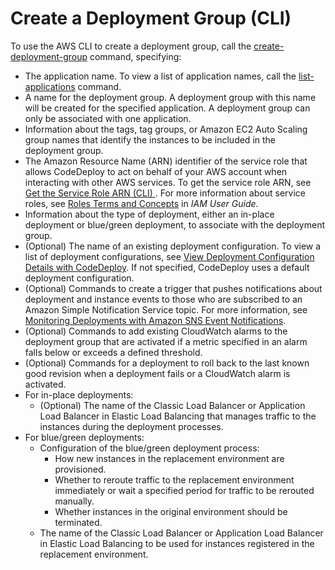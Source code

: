# Create a Deployment Group \(CLI\)<a name="deployment-groups-create-cli"></a>

To use the AWS CLI to create a deployment group, call the [create\-deployment\-group](https://docs.aws.amazon.com/cli/latest/reference/deploy/create-deployment-group.html) command, specifying:
+ The application name\. To view a list of application names, call the [list\-applications](https://docs.aws.amazon.com/cli/latest/reference/deploy/list-applications.html) command\.
+ A name for the deployment group\. A deployment group with this name will be created for the specified application\. A deployment group can only be associated with one application\.
+ Information about the tags, tag groups, or Amazon EC2 Auto Scaling group names that identify the instances to be included in the deployment group\.
+ The Amazon Resource Name \(ARN\) identifier of the service role that allows CodeDeploy to act on behalf of your AWS account when interacting with other AWS services\. To get the service role ARN, see [Get the Service Role ARN \(CLI\) ](getting-started-create-service-role.md#getting-started-get-service-role-cli)\. For more information about service roles, see [Roles Terms and Concepts](https://docs.aws.amazon.com/IAM/latest/UserGuide/roles-toplevel.html#roles-about-termsandconcepts) in *IAM User Guide*\.
+ Information about the type of deployment, either an in\-place deployment or blue/green deployment, to associate with the deployment group\.
+ \(Optional\) The name of an existing deployment configuration\. To view a list of deployment configurations, see [View Deployment Configuration Details with CodeDeploy](deployment-configurations-view-details.md)\. If not specified, CodeDeploy uses a default deployment configuration\.
+ \(Optional\) Commands to create a trigger that pushes notifications about deployment and instance events to those who are subscribed to an Amazon Simple Notification Service topic\. For more information, see [Monitoring Deployments with Amazon SNS Event Notifications](monitoring-sns-event-notifications.md)\.
+ \(Optional\) Commands to add existing CloudWatch alarms to the deployment group that are activated if a metric specified in an alarm falls below or exceeds a defined threshold\.
+ \(Optional\) Commands for a deployment to roll back to the last known good revision when a deployment fails or a CloudWatch alarm is activated\.
+ For in\-place deployments:
  + \(Optional\) The name of the Classic Load Balancer or Application Load Balancer in Elastic Load Balancing that manages traffic to the instances during the deployment processes\.
+ For blue/green deployments:
  + Configuration of the blue/green deployment process:
    + How new instances in the replacement environment are provisioned\.
    + Whether to reroute traffic to the replacement environment immediately or wait a specified period for traffic to be rerouted manually\.
    + Whether instances in the original environment should be terminated\. 
  + The name of the Classic Load Balancer or Application Load Balancer in Elastic Load Balancing to be used for instances registered in the replacement environment\.